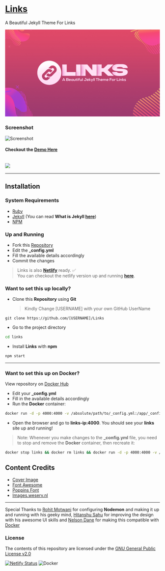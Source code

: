 # [Links](https://github.com/harsh98trivedi/Links)

A Beautiful Jekyll Theme For Links

![Links](/assets/images/links.jpg)

### Screenshot
![Screenshot](https://i.imgur.com/9uJrd9k.png)

#### Checkout the [Demo Here](https://harsh98trivedi.github.io/links)
<br>
<a href="https://youtu.be/2J2_2gsCjtk"><img src="https://i.imgur.com/s7vdI7T.png"/></a>

---

## Installation 

### System Requirements
- [Ruby](https://www.ruby-lang.org/en/)
- [Jekyll](https://jekyllrb.com/) (You can read **What is Jekyll [here](https://github.com/jekyll/jekyll#jekyll)**)
- [NPM](https://npmjs.com/)

### Up and Running
- Fork this [Repository](https://github.com/harsh98trivedi/Links)<br>
- Edit the **_config.yml**
- Fill the available details accordingly
- Commit the changes

> Links is also [**Netlify**](https://www.netlify.com/) ready. :white_check_mark: <br>
You can checkout the netlify version up and running [**here**](https://htlink.netlify.app/).

### Want to set this up **locally**?
- Clone this **Repository** using **Git**<br>
    > Kindly Change [USERNAME] with your own GitHub UserName
``` git
git clone https://github.com/[USERNAME]/Links
```
- Go to the project directory
```bash
cd links
```
- Install **Links** with **npm**
``` bash
npm start
```
---

### Want to set this up on **Docker**?
View repository on [Docker Hub](https://hub.docker.com/r/harsh98trivedi/links)
- Edit your **_config.yml**
- Fill in the available details accordingly
- Run the **Docker** container:
```bash
docker run -d -p 4000:4000 -v /absolute/path/to/_config.yml:/app/_config.yml --name links harsh98trivedi/links:latest
```
- Open the browser and go to **links-ip:4000**. You should see your **links** site up and running!

> Note: Whenever you make changes to the **_config.yml** file, you need to stop and remove the **Docker** container, then recreate it:
```bash
docker stop links && docker rm links && docker run -d -p 4000:4000 -v /absolute/path/to/_config.yml:/app/_config.yml --name links harsh98trivedi/links:latest
```

## Content Credits
- [Cover Image](https://source.unsplash.com/)
- [Font Awesome](https://fontawesome.com/)
- [Poppins Font](https://fonts.google.com/specimen/Poppins)
- [Images.weserv.nl](https://images.weserv.nl/)

---

Special Thanks to [Rohit Motwani](https://github.com/rohittm) for configuring **Nodemon** and making it up and running with his geeky mind, [Hitanshu Sahu](https://www.behance.net/phantomcluster) for improving the design with his awesome UI skills and [Nelson Dane](https://github.com/NelsonDane) for making this compatible with [Docker](https://docker.com/)

### License

The contents of this repository are licensed under the [GNU General Public License v2.0](https://github.com/harsh98trivedi/Links/blob/master/LICENSE)

[![Netlify Status](https://api.netlify.com/api/v1/badges/2a02bd54-cdfc-4a4f-8ab6-59e45edddad8/deploy-status)](https://app.netlify.com/sites/htlink/deploys)
![Docker](https://img.shields.io/badge/docker-%230db7ed.svg?style=for-the-badge&logo=docker&logoColor=white)
